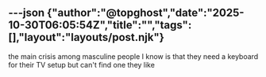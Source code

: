 ---json
{"author":"@topghost","date":"2025-10-30T06:05:54Z","title":"","tags":[],"layout":"layouts/post.njk"}
---
the main crisis among masculine people I know is that they need a keyboard for their TV setup but can&#x27;t find one they like
